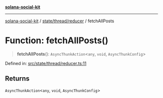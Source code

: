 [**solana-social-kit**](../../../../README.md)

***

[solana-social-kit](../../../../README.md) / [state/thread/reducer](../README.md) / fetchAllPosts

# Function: fetchAllPosts()

> **fetchAllPosts**(): `AsyncThunkAction`\<`any`, `void`, `AsyncThunkConfig`\>

Defined in: [src/state/thread/reducer.ts:11](https://github.com/SendArcade/solana-social-starter/blob/98f94bb63d3814df24512365f6ae706d273e698f/src/state/thread/reducer.ts#L11)

## Returns

`AsyncThunkAction`\<`any`, `void`, `AsyncThunkConfig`\>
